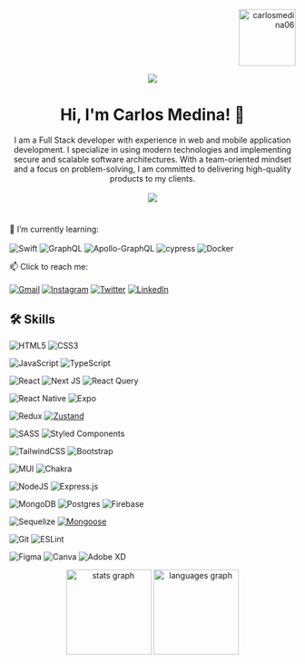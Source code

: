 <p align="right"> <img align="center" src="https://user-images.githubusercontent.com/101008770/209696593-b5bf362e-8f3f-40ae-894f-0a66f6390c23.gif" alt="carlosmedina06" height="100" width="100" />
  </p>
<div align="center">
  <img src="https://user-images.githubusercontent.com/101008770/209705836-3c0a1616-2a38-46f8-8e45-f392e2d67bb4.jpg" />
 
# Hi, I'm Carlos Medina! 👋

I am a Full Stack developer with experience in web and mobile application development. I specialize in using modern technologies and implementing secure and scalable software architectures. With a team-oriented mindset and a focus on problem-solving, I am committed to delivering high-quality products to my clients.
	</br>
	</br>
	<img src="https://visitor-badge.laobi.icu/badge?page_id=carlosmedina06.carlosmedina06&"  />
#
 </div>
 
🌱 I’m currently learning:
</br>
</br>
![Swift](https://img.shields.io/badge/swift-F54A2A?style=for-the-badge&logo=swift&logoColor=white)
	![GraphQL](https://img.shields.io/badge/-GraphQL-E10098?style=for-the-badge&logo=graphql&logoColor=white)
    ![Apollo-GraphQL](https://img.shields.io/badge/-ApolloGraphQL-311C87?style=for-the-badge&logo=apollo-graphql)
    ![cypress](https://img.shields.io/badge/-cypress-%23E5E5E5?style=for-the-badge&logo=cypress&logoColor=058a5e)
    ![Docker](https://img.shields.io/badge/docker-%230db7ed.svg?style=for-the-badge&logo=docker&logoColor=white)

📫 Click to reach me:
</br>
</br>
[![Gmail](https://img.shields.io/badge/Gmail-D14836?style=for-the-badge&logo=gmail&logoColor=white)](mailto:slaawmedina14@gmail.com)
[![Instagram](https://img.shields.io/badge/Instagram-%23E4405F.svg?style=for-the-badge&logo=Instagram&logoColor=white)](https://www.instagram.com/carlosmedina06/)
[![Twitter](https://img.shields.io/badge/Twitter-%231DA1F2.svg?style=for-the-badge&logo=Twitter&logoColor=white)](https://twitter.com/carlosmedina06)
[![LinkedIn](https://img.shields.io/badge/LinkedIn-%230077B5.svg?style=for-the-badge&logo=LinkedIn&logoColor=white)](https://www.linkedin.com/in/carlosmedina06/)

## 🛠 Skills


![HTML5](https://img.shields.io/badge/html5-%23E34F26.svg?style=for-the-badge&logo=html5&logoColor=white)
![CSS3](https://img.shields.io/badge/css3-%231572B6.svg?style=for-the-badge&logo=css3&logoColor=white)

![JavaScript](https://img.shields.io/badge/javascript-%23323330.svg?style=for-the-badge&logo=javascript&logoColor=%23F7DF1E)
![TypeScript](https://img.shields.io/badge/typescript-%23007ACC.svg?style=for-the-badge&logo=typescript&logoColor=white)


![React](https://img.shields.io/badge/react-%2320232a.svg?style=for-the-badge&logo=react&logoColor=%2361DAFB)
![Next JS](https://img.shields.io/badge/Next-black?style=for-the-badge&logo=next.js&logoColor=white)
![React Query](https://img.shields.io/badge/-React%20Query-FF4154?style=for-the-badge&logo=react%20query&logoColor=white)

![React Native](https://img.shields.io/badge/react_native-%2320232a.svg?style=for-the-badge&logo=react&logoColor=%2361DAFB)
![Expo](https://img.shields.io/badge/expo-1C1E24?style=for-the-badge&logo=expo&logoColor=#D04A37)


![Redux](https://img.shields.io/badge/redux-%23593d88.svg?style=for-the-badge&logo=redux&logoColor=white)
[![Zustand](https://img.shields.io/badge/Zustand-%23FF6F61?style=for-the-badge&logo=Zustand&logoColor=white)](https://zustand.js.org/)



![SASS](https://img.shields.io/badge/SASS-hotpink.svg?style=for-the-badge&logo=SASS&logoColor=white)
![Styled Components](https://img.shields.io/badge/styled--components-DB7093?style=for-the-badge&logo=styled-components&logoColor=white)

![TailwindCSS](https://img.shields.io/badge/tailwindcss-%2338B2AC.svg?style=for-the-badge&logo=tailwind-css&logoColor=white)
![Bootstrap](https://img.shields.io/badge/bootstrap-%23563D7C.svg?style=for-the-badge&logo=bootstrap&logoColor=white)

![MUI](https://img.shields.io/badge/MUI-%230081CB.svg?style=for-the-badge&logo=mui&logoColor=white)
![Chakra](https://img.shields.io/badge/chakra-%234ED1C5.svg?style=for-the-badge&logo=chakraui&logoColor=white)


![NodeJS](https://img.shields.io/badge/node.js-6DA55F?style=for-the-badge&logo=node.js&logoColor=white)
![Express.js](https://img.shields.io/badge/express.js-%23404d59.svg?style=for-the-badge&logo=express&logoColor=%2361DAFB)

![MongoDB](https://img.shields.io/badge/MongoDB-%234ea94b.svg?style=for-the-badge&logo=mongodb&logoColor=white)
![Postgres](https://img.shields.io/badge/postgres-%23316192.svg?style=for-the-badge&logo=postgresql&logoColor=white)
![Firebase](https://img.shields.io/badge/firebase-%23039BE5.svg?style=for-the-badge&logo=firebase)

![Sequelize](https://img.shields.io/badge/Sequelize-52B0E7?style=for-the-badge&logo=Sequelize&logoColor=white)
[![Mongoose](https://img.shields.io/badge/Mongoose-3982CE?style=for-the-badge&logo=Mongoose&logoColor=white)](https://mongoosejs.com/)

![Git](https://img.shields.io/badge/git-%23F05033.svg?style=for-the-badge&logo=git&logoColor=white)
![ESLint](https://img.shields.io/badge/ESLint-4B3263?style=for-the-badge&logo=eslint&logoColor=white)

![Figma](https://img.shields.io/badge/figma-%23F24E1E.svg?style=for-the-badge&logo=figma&logoColor=white)
![Canva](https://img.shields.io/badge/Canva-%2300C4CC.svg?style=for-the-badge&logo=Canva&logoColor=white)
![Adobe XD](https://img.shields.io/badge/Adobe%20XD-470137?style=for-the-badge&logo=Adobe%20XD&logoColor=#FF61F6)


<div align="center">
  <img src="https://github-readme-stats.vercel.app/api?hide_title=false&hide_rank=false&show_icons=true&include_all_commits=true&count_private=true&disable_animations=false&theme=dracula&locale=en&hide_border=false&username=carlosmedina06" height="150" alt="stats graph"  />
  <img src="https://github-readme-stats.vercel.app/api/top-langs?locale=en&hide_title=false&layout=compact&card_width=320&langs_count=5&theme=dracula&hide_border=false&username=carlosmedina06" height="150" alt="languages graph"  />
</div>
